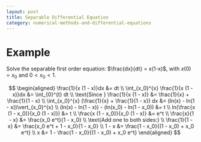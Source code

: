 ```yaml
---
layout: post
title: Separable Differential Equation
category: numerical-methods-and-differential-equations
---
```


# Example

Solve the separable first order equation: $\frac{dx}{dt} = x(1-x)$, with $x(0) = x_0$ and $0 < x_0 < 1$.

$$
\begin{aligned}
    \frac{1}{x (1 - x)}dx &= dt \\
    \int_{x_0}^{x} \frac{1}{x (1 - x)}dx &= \int_{0}^{t} dt \\
    \text{Since } \frac{1}{x (1 - x)} &= \frac{1}{x} + \frac{1}{1 - x} \\
    \int_{x_0}^{x} (\frac{1}{x} + \frac{1}{1 - x}) dx &= (ln(x) - ln(1 - x))\vert_{x_0}^{x} \\
    (ln(x) - ln(1 - x)) - (ln(x_0) - ln(1 - x_0)) &= t \\
    ln(\frac{x (1 - x_0)}{x_0 (1 - x)}) &= t \\
    \frac{x (1 - x_0)}{x_0 (1 - x)} &= e^t \\
    \frac{x}{1 - x} &= \frac{x_0 e^t}{1 - x_0} \\
    \text{Add one to both sides:} \\
    \frac{1}{1 - x} &= \frac{x_0 e^t + 1 - x_0}{1 - x_0} \\
    1 - x &= \frac{1 - x_0}{(1 - x_0) + x_0 e^t} \\
    x &= 1 - \frac{1 - x_0}{(1 - x_0) + x_0 e^t}
\end{aligned}
$$
